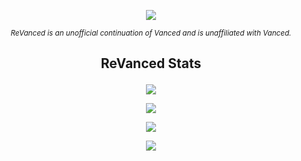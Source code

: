 <p align="center">
<img src="https://avatars.githubusercontent.com/u/105079584">
</p>

<p align="center">
<sub>
<i>
ReVanced is an unofficial continuation of Vanced and is unaffiliated with Vanced.
</i>
</sub>
</p>

## <p align="center"> ReVanced Stats </p>

<p align="center">
<img src="https://img.shields.io/github/downloads/SCP-017/repo.1/total?labelColor=black&color=black&label=TOTAL%20DOWNLOADS&logo=GitHub&style=for-the-badge">
</p>

<p align="center">
<img src="https://img.shields.io/github/downloads/SCP-017/repo.1/latest/total?labelColor=black&color=black&label=LATEST%20DOWNLOADS&logo=GitHub&style=for-the-badge">
</p>

<p align="center">
<img src="https://img.shields.io/github/v/release/SCP-017/repo.1?labelColor=black&color=black&label=VERSION&logo=GitHub&style=for-the-badge">
</p>

<p align="center">
<img src="https://img.shields.io/github/workflow/status/SCP-017/main/ReVanced%20Latest?labelColor=black&color=black&label=BUILD%20REVANCED&logo=GitHub&style=for-the-badge">
</p>
